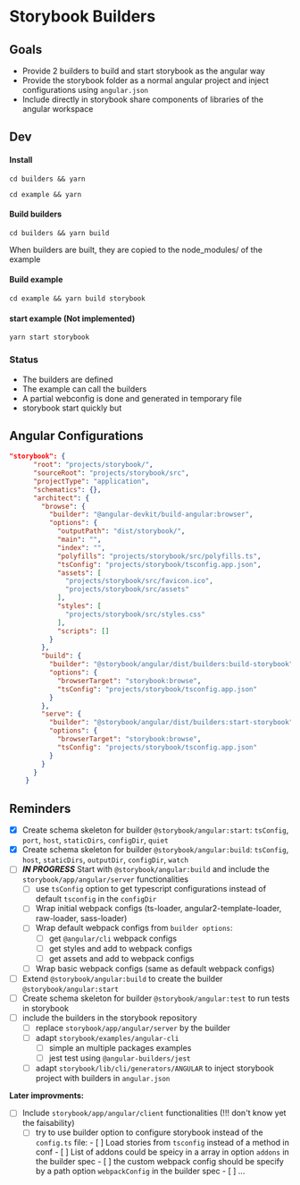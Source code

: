 
# Storybook Builders

## Goals
- Provide 2 builders to build and start storybook as the angular way
- Provide the storybook folder as a normal angular project and inject configurations using `angular.json`
- Include directly in storybook share components of libraries of the angular workspace

## Dev

#### Install 
```
cd builders && yarn
```
```
cd example && yarn
```

#### Build builders
```
cd builders && yarn build
```
When builders are built, they are copied to the node_modules/ of the example

#### Build example
```
cd example && yarn build storybook
```

#### start example (Not implemented)
```
yarn start storybook
```
### Status
- The builders are defined
- The example can call the builders
- A partial webconfig is done and generated in temporary file
- storybook start quickly but

## Angular Configurations

```json
"storybook": {
      "root": "projects/storybook/",
      "sourceRoot": "projects/storybook/src",
      "projectType": "application",
      "schematics": {},
      "architect": {
        "browse": {
          "builder": "@angular-devkit/build-angular:browser",
          "options": {
            "outputPath": "dist/storybook/",
            "main": "",
            "index": "",
            "polyfills": "projects/storybook/src/polyfills.ts",
            "tsConfig": "projects/storybook/tsconfig.app.json",
            "assets": [
              "projects/storybook/src/favicon.ico",
              "projects/storybook/src/assets"
            ],
            "styles": [
              "projects/storybook/src/styles.css"
            ],
            "scripts": []
          }
        },
        "build": {
          "builder": "@storybook/angular/dist/builders:build-storybook",
          "options": {
            "browserTarget": "storybook:browse",
            "tsConfig": "projects/storybook/tsconfig.app.json"
          }
        },
        "serve": {
          "builder": "@storybook/angular/dist/builders:start-storybook",
          "options": {
            "browserTarget": "storybook:browse",
            "tsConfig": "projects/storybook/tsconfig.app.json"
          }
        }
      }
    }
```

## Reminders
- [x] Create schema skeleton for builder `@storybook/angular:start`: `tsConfig`, `port`, `host`, `staticDirs`, `configDir`, `quiet`
- [x] Create schema skeleton for builder `@storybook/angular:build`: `tsConfig`, `host`, `staticDirs`, `outputDir`, `configDir`, `watch`
- [ ] **_IN PROGRESS_** Start with `@storybook/angular:build` and include the `storybook/app/angular/server` functionalities
  - [ ] use `tsConfig` option to get typescript configurations instead of default `tsconfig` in the `configDir`
  - [ ] Wrap initial webpack configs (ts-loader, angular2-template-loader, raw-loader, sass-loader)
  - [ ] Wrap default webpack configs from `builder options`:
    - [ ] get `@angular/cli` webpack configs
    - [ ] get styles and add to webpack configs
    - [ ] get assets and add to webpack configs
  - [ ] Wrap basic webpack configs (same as default webpack configs)
- [ ] Extend `@storybook/angular:build` to create the builder `@storybook/angular:start`
- [ ] Create schema skeleton for builder `@storybook/angular:test` to run tests in storybook
- [ ] include the builders in the storybook repository
  - [ ] replace `storybook/app/angular/server` by the builder
  - [ ] adapt `storybook/examples/angular-cli`
    - [ ] simple an multiple packages examples
    - [ ] jest test using `@angular-builders/jest`
  - [ ] adapt `storybook/lib/cli/generators/ANGULAR` to inject storybook project with builders in `angular.json`

**Later improvments:**

- [ ] Include `storybook/app/angular/client` functionalities (!!! don't know yet the faisability)
  - [ ] try to use builder option to configure storybook instead of the `config.ts` file: - [ ] Load stories from `tsconfig` instead of a method in conf - [ ] List of addons could be speicy in a array in option `addons` in the builder spec - [ ] the custom webpack config should be specify by a path option `webpackConfig` in the builder spec - [ ] ...
